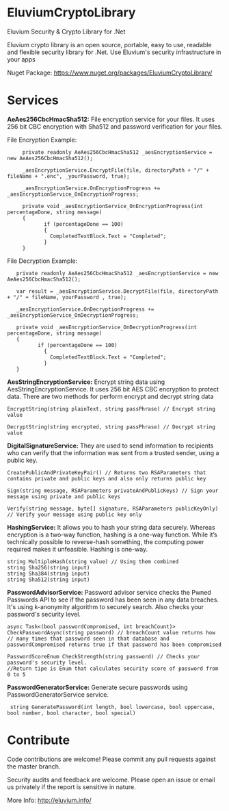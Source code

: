 # EluviumCryptoLibrary
Eluvium Security &amp; Crypto Library for .Net

Eluvium crypto library is an open source, portable, easy to use, readable and flexible security library for .Net.
Use Eluvium's security infrastructure in your apps

Nuget Package: https://www.nuget.org/packages/EluviumCryptoLibrary/

# Services

**AeAes256CbcHmacSha512:** File encryption service for your files. It uses 256 bit CBC encryption with Sha512 and password verification for your files.

File Encryption Example:


```
     private readonly AeAes256CbcHmacSha512 _aesEncryptionService = new AeAes256CbcHmacSha512();

     _aesEncryptionService.EncryptFile(file, directoryPath + "/" + fileName + ".enc", _yourPassword, true);

     _aesEncryptionService.OnEncryptionProgress += _aesEncryptionService_OnEncryptionProgress;
     
     private void _aesEncryptionService_OnEncryptionProgress(int percentageDone, string message)
     {
            if (percentageDone == 100)
            {
              CompletedTextBlock.Text = "Completed";
            }
     }
```

File Decryption Example:

```
   private readonly AeAes256CbcHmacSha512 _aesEncryptionService = new AeAes256CbcHmacSha512();
   
   var result = _aesEncryptionService.DecryptFile(file, directoryPath + "/" + fileName, yourPassword , true);
   
   _aesEncryptionService.OnDecryptionProgress += _aesEncryptionService_OnDecryptionProgress;
   
   private void _aesEncryptionService_OnDecryptionProgress(int percentageDone, string message)
   {
          if (percentageDone == 100)
            {
              CompletedTextBlock.Text = "Completed";
            }
   }
```


**AesStringEncryptionService:** Encrypt string data using AesStringEncryptionService. It uses 256 bit AES CBC encryption to protect data. There are two methods for perform
encrypt and decrypt string data

```
EncryptString(string plainText, string passPhrase) // Encrypt string value

DecryptString(string encrypted, string passPhrase) // Decrypt string value
```


**DigitalSignatureService:**  They are used to send information to recipients who can verify that the information was sent from a trusted sender, using a public key.

```
CreatePublicAndPrivateKeyPair() // Returns two RSAParameters that contains private and public keys and also only returns public key

Sign(string message, RSAParameters privateAndPublicKeys) // Sign your message using private and public keys

Verify(string message, byte[] signature, RSAParameters publicKeyOnly) // Verify your message using public key only
```

**HashingService:** It allows you to hash your string data securely. Whereas encryption is a two-way function, hashing is a one-way function.
While it’s technically possible to reverse-hash something, the computing power required makes it unfeasible. Hashing is one-way.

```
string MultipleHash(string value) // Using them combined
string Sha256(string input)
string Sha384(string input)
string Sha512(string input)
```

**PasswordAdvisorService:** Password advisor service checks the Pwned Passwords API to see if the password has been seen in any data breaches. It's using k-anonymity
algorithm to securely search. Also checks your password's security level.

```
async Task<(bool passwordCompromised, int breachCount)> CheckPasswordAsync(string password) // breachCount value returns how 
// many times that password seen in that database and passwordCompromised returns true if that password has been compromised

PasswordScoreEnum CheckStrength(string password) // Checks your password's security level. 
//Return tipe is Enum that calculates security score of password from 0 to 5
```

**PasswordGeneratorService:** Generate secure passwords using PasswordGeneratorService service.

```
 string GeneratePassword(int length, bool lowercase, bool uppercase, bool number, bool character, bool special)
```


# Contribute

Code contributions are welcome! Please commit any pull requests against the master branch.

Security audits and feedback are welcome. Please open an issue or email us privately if the report is sensitive in nature.

More Info: http://eluvium.info/
